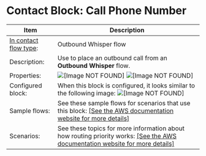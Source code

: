 # Contact Block: Call Phone Number<a name="call-phone-number"></a>


| Item | Description | 
| --- | --- | 
|   [In contact flow type](create-contact-flow.md#contact-flow-types):  | Outbound Whisper flow  | 
|  Description:  | Use to place an outbound call from an **Outbound Whisper** flow\.  | 
|  Properties:  |  ![\[Image NOT FOUND\]](http://docs.aws.amazon.com/connect/latest/adminguide/images/call-phone-number1.png) ![\[Image NOT FOUND\]](http://docs.aws.amazon.com/connect/latest/adminguide/images/call-phone-number2.png)  | 
|  Configured block:  |  When this block is configured, it looks similar to the following image: ![\[Image NOT FOUND\]](http://docs.aws.amazon.com/connect/latest/adminguide/images/call-phone-number-configured.png)  | 
|  Sample flows:  |  See these sample flows for scenarios that use this block: [\[See the AWS documentation website for more details\]](http://docs.aws.amazon.com/connect/latest/adminguide/call-phone-number.html)  | 
|  Scenarios:  |  See these topics for more information about how routing priority works: [\[See the AWS documentation website for more details\]](http://docs.aws.amazon.com/connect/latest/adminguide/call-phone-number.html)  | 